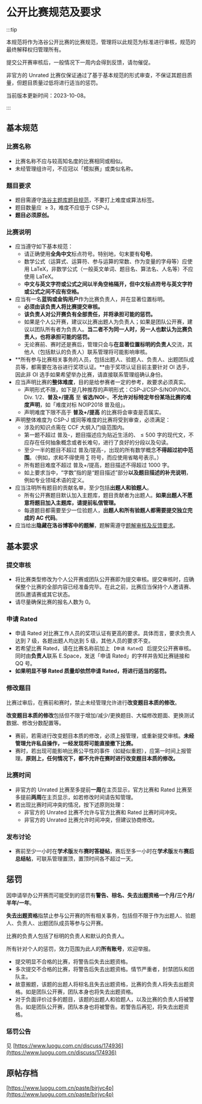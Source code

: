 # 公开比赛规范及要求

:::tip

本规范将作为洛谷公开比赛的比赛规范，管理将以此规范为标准进行审核，规范的最终解释权归管理所有。

提交公开赛审核后，一般情况下一周内会得到反馈，请勿催促。

非官方的 Unrated 比赛仅保证通过了基于基本规范的形式审查，不保证其题目质量，但题目质量过低将进行适当的惩罚。

当前版本更新时间：2023-10-08。

:::

## 基本规范

### 比赛名称

- 比赛名称不应与较高知名度的比赛相同或相似。
- 未经管理组许可，不应冠以「模拟赛」或类似名称。

### 题目要求

- 题目需遵守[洛谷主题库题目规范](./problem-standard.md)，不要打上难度或算法标签。
- 题目数量应 $\ge 3$，难度不应低于 CSP-J。
- **题目必须原创。**

### 比赛说明

- 应当遵守如下基本规范：
  - 请正确使用**全角中文**标点符号。特别地，句末要有**句号**。
  - 数学公式（运算式、运算符、参与运算的常数、作为变量的字母等）应使用 LaTeX，非数学公式（一般英文单词、题目名、算法名、人名等）不应使用 LaTeX。
  - **中文与英文字符或公式之间以半角空格隔开，但中文标点符号与英文字符或公式之间不应有空格。**
- 应当有一名**蓝钩或金钩用户**作为比赛负责人，并在显著位置标明。
  - **必须由该负责人将比赛提交审核。**
  - **该负责人对公开赛负有全部责任，并将承担可能的惩罚。**
  - 如果是个人公开赛，建议以比赛出题人为负责人；如果是团队公开赛，建议以团队所有者为负责人。**当二者不为同一人时，另一人也默认为比赛负责人，也将承担可能的惩罚。**
  - 无论赛前、赛时还是赛后，管理只会与**在显著位置标明的负责人**交流，其他人（包括默认的负责人）联系管理将可能影响审核。
- **所有参与比赛相关事务的人员，包括出题人、验题人、负责人、出题团队成员等，都需要在洛谷进行奖项认证。**由于奖项认证目前主要针对 OI 选手，因此非 OI 选手如果希望举办比赛，请直接联系管理组确认身份。
- 应当声明比赛的**整体难度**，目的是给参赛者一定的参考，故要求必须真实。
  - 声明形式不限，如下是几种推荐的声明形式：CSP-J/CSP-S/NOIP/NOI、Div. 1/2、**普及+/提高** 至 **省选/NOI-**。**不允许对标特定年份某场比赛的难度声明**，如「难度对标 NOIP2018 普及组」。
  - 声明难度下限不高于 **普及+/提高** 的比赛将会审查是否属实。
- 声明整体难度为 CSP-J 或同等难度的比赛将受到审查，必须满足：
  - 涉及的知识点需在 CCF 大纲入门级范围内。
  - 第一题不超过 普及-，题目描述应为贴近生活的、$\le 500$ 字的现代文，不应存在任何抽象概念或者长难句，进行了良好的分段以及句读。 
  - 至少一半的题目不超过 普及/提高-，出现的所有数学概念**不得超过初中范围**。（例如，求和不得使用 $\sum$ 符号，而应使用省略号表示。）
  - 所有题目难度不超过 普及+/提高，题目描述不得超过 $1000$ 字。
  - 如上要求当中，“字数”指的是“题目描述”部分**以及题目描述的补充说明**，例如专业领域术语的定义。
- 应当注明所有题目的贡献名单，至少包括**出题人和验题人**。
  - 所有公开赛题目默认加入主题库，题目贡献者为出题人。**如果出题人不愿意将题目加入主题库，请提前私信管理。**
  - 每道题目都需要至少一位验题人，**出题人和所有验题人都需要提交独立完成的 AC 代码**。
- 应当给出**隐藏在洛谷博客中的题解**，题解需遵守[题解审核及反馈要求](./solution-standard.md)。

## 基本要求

### 提交审核

- 将比赛类型修改为个人公开赛或团队公开赛即为提交审核。提交审核时，应确保整个比赛的全部内容已经准备完毕。在此之前，比赛应当保持个人邀请赛、团队邀请赛或其它状态。
- 请尽量确保比赛的报名人数为 0。

### 申请 Rated

- 申请 Rated 对比赛工作人员的奖项认证有更高的要求。具体而言，要求负责人达到 7 级，各题出题人均达到 5 级，其他人员的要求不变。
- 若希望比赛 Rated，请在比赛名称前加上 `【申请 Rated】` 后提交公开赛审核。同时由**负责人**联系 E.Space，发送「申请 Rated」的字样并告知比赛链接和 QQ 号。
- **如果明显不够 Rated 质量却依然申请 Rated，将进行适当的惩罚。**

### 修改题目

比赛过审后，在赛前和赛时，禁止未经管理允许进行**改变题目本质的修改**。

**改变题目本质的修改**包括但不限于增加/减少/更换题目、大幅修改题面、更换测试数据、修改分数配置等。

- 赛前，若需进行改变题目本质的修改，必须上报管理，或重新提交审核。**未经管理允许私自操作，一经发现将可能直接撤下比赛。**
- 赛时，若出现可能影响比赛公平性的事件（如疑似重题），应第一时间上报管理。**原则上，任何情况下，都不允许在赛时进行改变题目本质的修改。**

### 比赛时间

- 非官方的 Unrated 比赛至多提前**一周**在主页显示，官方比赛和 Rated 比赛至多提前**两周**在主页显示，如若修改时间请告知管理。
- 若出现比赛时间冲突的情况，按下述原则处理：
  - 非官方的 Unrated 比赛不允许与官方比赛和 Rated 比赛时间冲突。
  - 非官方的 Unrated 比赛允许时间冲突，但建议协商修改。

### 发布讨论

- 赛前至少一小时在**学术版**发布**赛时答疑帖**，赛后至多一小时在**学术版**发布**赛后总结帖**，可联系管理置顶，置顶时间各不超过一天。

## 惩罚

因申请举办公开赛而可能受到的惩罚有**警告、棕名、失去出题资格一个月/三个月/半年/一年**。

**失去出题资格**指禁止参与公开赛的所有相关事务，包括但不限于作为出题人、验题人、负责人、出题团队成员等参与公开赛。

比赛的负责人包括了标明的负责人和默认的负责人。

所有针对个人的惩罚，效力范围为此人的**所有账号**，欢迎举报。

- 提交明显不合格的比赛，将警告后失去出题资格。
- 多次提交不合格的比赛，将警告后失去出题资格。情节严重者，封禁团队和团队主。
- 故意搬题，该题的出题人将棕名且失去出题资格，比赛的负责人将失去出题资格。如是团队公开赛，团队本身也将失去出题资格。
- 对于负面评价过多的题目，该题的出题人和验题人，以及比赛的负责人将被警告。如是团队公开赛，团队本身也将被警告。若警告后再犯，将失去出题资格。

### 惩罚公告

见 [https://www.luogu.com.cn/discuss/174936](https://www.luogu.com.cn/discuss/174936)

## 原帖存档

[https://www.luogu.com.cn/paste/birjyc4p](https://www.luogu.com.cn/paste/birjyc4p)

